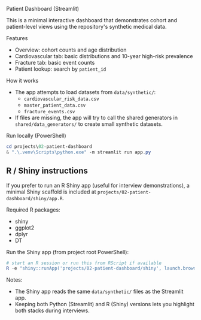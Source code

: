 Patient Dashboard (Streamlit)

This is a minimal interactive dashboard that demonstrates cohort and patient-level views using the repository's synthetic medical data.

Features
- Overview: cohort counts and age distribution
- Cardiovascular tab: basic distributions and 10-year high-risk prevalence
- Fracture tab: basic event counts
- Patient lookup: search by `patient_id`

How it works
- The app attempts to load datasets from `data/synthetic/`:
  - `cardiovascular_risk_data.csv`
  - `master_patient_data.csv`
  - `fracture_events.csv`
- If files are missing, the app will try to call the shared generators in `shared/data_generators/` to create small synthetic datasets.

Run locally (PowerShell)
```powershell
cd projects\02-patient-dashboard
& ".\.venv\Scripts\python.exe" -m streamlit run app.py
```

## R / Shiny instructions
If you prefer to run an R Shiny app (useful for interview demonstrations), a minimal Shiny scaffold is included at `projects/02-patient-dashboard/shiny/app.R`.

Required R packages:
- shiny
- ggplot2
- dplyr
- DT

Run the Shiny app (from project root PowerShell):
```powershell
# start an R session or run this from RScript if available
R -e "shiny::runApp('projects/02-patient-dashboard/shiny', launch.browser=TRUE)"
```

Notes:
- The Shiny app reads the same `data/synthetic/` files as the Streamlit app.
- Keeping both Python (Streamlit) and R (Shiny) versions lets you highlight both stacks during interviews.
